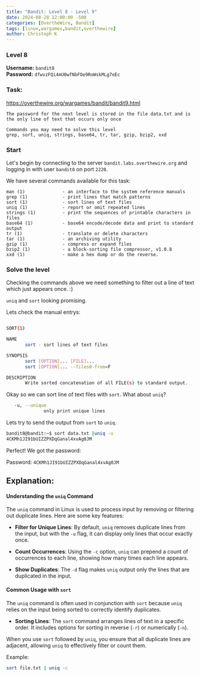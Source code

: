 ```yaml
---
title: "Bandit: Level 8 - Level 9"
date: 2024-08-28 12:00:00 -500 
categories: [OvertheWire, Bandit]
tags: [linux,wargames,bandit,overthewire]
author: Christoph K
---
```


<!-- Change LEVELS -->

### Level 8

**Username:** `bandit8`  
**Password:** `dfwvzFQi4mU0wfNbFOe9RoWskMLg7eEc`

### Task:

<!-- PICTURE FROM TASK -->
https://overthewire.org/wargames/bandit/bandit9.html

  
    The password for the next level is stored in the file data.txt and is the only line of text that occurs only once

    Commands you may need to solve this level
    grep, sort, uniq, strings, base64, tr, tar, gzip, bzip2, xxd


<!-- change username bandit!! -->
### Start

Let's begin by connecting to the server `bandit.labs.overthewire.org` and logging in with user `bandit8` on port `2220`.

We have several commands available for this task:


    man (1)              - an interface to the system reference manuals
    grep (1)             - print lines that match patterns
    sort (1)             - sort lines of text files
    uniq (1)             - report or omit repeated lines
    strings (1)          - print the sequences of printable characters in files
    base64 (1)           - base64 encode/decode data and print to standard output
    tr (1)               - translate or delete characters
    tar (1)              - an archiving utility
    gzip (1)             - compress or expand files
    bzip2 (1)            - a block-sorting file compressor, v1.0.8
    xxd (1)              - make a hex dump or do the reverse.


<!-- CHANGE COMMANDS IF NECCESSARY -->


### Solve the level

Checking the commands above we need something to filter out a line of text which just appears once. :) 

`uniq` and `sort` looking promising.

Lets check the manual entrys:

```bash

SORT(1)                                                                    User Commands                                                                   SORT(1)

NAME
       sort - sort lines of text files

SYNOPSIS
       sort [OPTION]... [FILE]...
       sort [OPTION]... --files0-from=F

DESCRIPTION
       Write sorted concatenation of all FILE(s) to standard output.
``` 

Okay so we can sort line of text files with `sort`. What about `uniq`? 
```bash
   -u, --unique
              only print unique lines
```

Lets try to send the output from `sort` to `uniq`.

```bash
bandit8@bandit:~$ sort data.txt |uniq -u
4CKMh1JI91bUIZZPXDqGanal4xvAg0JM
```

Perfect! We got the password:

Password: `4CKMh1JI91bUIZZPXDqGanal4xvAg0JM` 

## Explanation: 

#### Understanding the `uniq` Command

The `uniq` command in Linux is used to process input by removing or filtering out duplicate lines. Here are some key features:

- **Filter for Unique Lines**: By default, `uniq` removes duplicate lines from the input, but with the `-u` flag, it can display only lines that occur exactly once.

- **Count Occurrences**: Using the `-c` option, `uniq` can prepend a count of occurrences to each line, showing how many times each line appears.

- **Show Duplicates**: The `-d` flag makes `uniq` output only the lines that are duplicated in the input.

#### Common Usage with `sort`

The `uniq` command is often used in conjunction with `sort` because `uniq` relies on the input being sorted to correctly identify duplicates. 

- **Sorting Lines**: The `sort` command arranges lines of text in a specific order. It includes options for sorting in reverse (`-r`) or numerically (`-n`).

When you use `sort` followed by `uniq`, you ensure that all duplicate lines are adjacent, allowing `uniq` to effectively filter or count them.

Example:

```bash
sort file.txt | uniq -c
